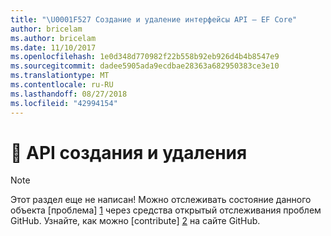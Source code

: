 ```yaml
---
title: "\U0001F527 Создание и удаление интерфейсы API — EF Core"
author: bricelam
ms.author: bricelam
ms.date: 11/10/2017
ms.openlocfilehash: 1e0d348d770982f22b558b92eb926d4b4b8547e9
ms.sourcegitcommit: dadee5905ada9ecdbae28363a682950383ce3e10
ms.translationtype: MT
ms.contentlocale: ru-RU
ms.lasthandoff: 08/27/2018
ms.locfileid: "42994154"
---
```

# <a name="-create-and-drop-apis"></a>🔧 API создания и удаления

> [!NOTE]
> Этот раздел еще не написан! Можно отслеживать состояние данного объекта [проблема] [ 1] через средства открытый отслеживания проблем GitHub. Узнайте, как можно [contribute] [ 2] на сайте GitHub.


  [1]: https://github.com/aspnet/EntityFramework.Docs/issues/549
  [2]: https://github.com/aspnet/EntityFramework.Docs/blob/master/CONTRIBUTING.md
